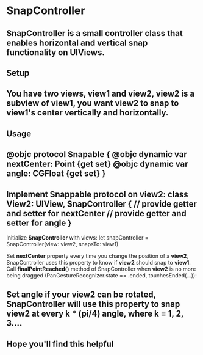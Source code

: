 # SnapController ##
SnapController is a small controller class that enables horizontal and vertical snap functionality on UIViews.
---
## Setup ##

You have two views, **view1** and **view2**, **view2** is a subview of **view1**, you want **view2** to snap to **view1's** center vertically and horizontally.
---
## Usage ##

@objc protocol Snapable {
    @objc dynamic var nextCenter: Point {get set}
    @objc dynamic var angle: CGFloat {get set}
}
---
Implement **Snappable** protocol on **view2**:
class View2: UIView, SnapController {
    // provide getter and setter for nextCenter
    // provide getter and setter for angle
}
---
Initialize **SnapController** with views:
let snapController = SnapController(view: view2, snapsTo: view1)

Set **nextCenter** property every time you change the position of a **view2**, SnapController uses this property to know if **view2** should snap to **view1**.
Call **finalPointReached()** method of SnapController when **view2** is no more being dragged (PanGestureRecognizer.state == .ended, touchesEnded(...)):

Set **angle** if your **view2** can be rotated, SnapController will use this property to snap **view2** at every k * (pi/4) angle, where k = 1, 2, 3....
---
## Hope you'll find this helpful
